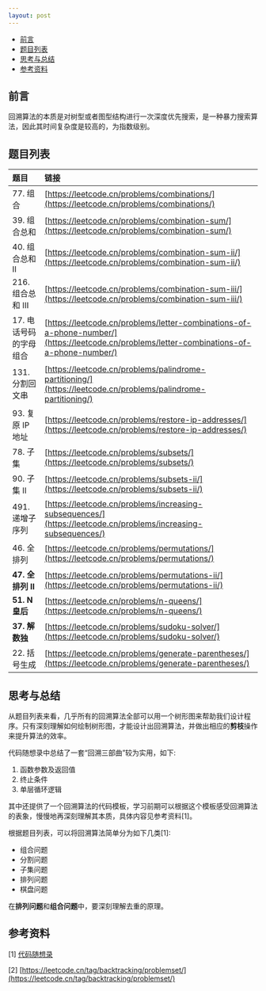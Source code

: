 ```yaml
---
layout: post 
---
```


<!-- vim-markdown-toc Marked -->

* [前言](#前言)
* [题目列表](#题目列表)
* [思考与总结](#思考与总结)
* [参考资料](#参考资料)

<!-- vim-markdown-toc -->

## 前言

回溯算法的本质是对树型或者图型结构进行一次深度优先搜索，是一种暴力搜索算法，因此其时间复杂度是较高的，为指数级别。

## 题目列表

| 题目 | 链接 | 
|:-----|:-----|
| 77. 组合 | [https://leetcode.cn/problems/combinations/](https://leetcode.cn/problems/combinations/) |
| 39. 组合总和 | [https://leetcode.cn/problems/combination-sum/](https://leetcode.cn/problems/combination-sum/) |
| 40. 组合总和 II | [https://leetcode.cn/problems/combination-sum-ii/](https://leetcode.cn/problems/combination-sum-ii/) |
| 216. 组合总和 III | [https://leetcode.cn/problems/combination-sum-iii/](https://leetcode.cn/problems/combination-sum-iii/) |
| 17. 电话号码的字母组合 | [https://leetcode.cn/problems/letter-combinations-of-a-phone-number/](https://leetcode.cn/problems/letter-combinations-of-a-phone-number/) |
| 131. 分割回文串 | [https://leetcode.cn/problems/palindrome-partitioning/](https://leetcode.cn/problems/palindrome-partitioning/) |
| 93. 复原 IP 地址 | [https://leetcode.cn/problems/restore-ip-addresses/](https://leetcode.cn/problems/restore-ip-addresses/) |
| 78. 子集 | [https://leetcode.cn/problems/subsets/](https://leetcode.cn/problems/subsets/) |
| 90. 子集 II | [https://leetcode.cn/problems/subsets-ii/](https://leetcode.cn/problems/subsets-ii/) |
| 491. 递增子序列 | [https://leetcode.cn/problems/increasing-subsequences/](https://leetcode.cn/problems/increasing-subsequences/) |
| 46. 全排列 | [https://leetcode.cn/problems/permutations/](https://leetcode.cn/problems/permutations/) |
| **47. 全排列 II** | [https://leetcode.cn/problems/permutations-ii/](https://leetcode.cn/problems/permutations-ii/) |
| **51. N 皇后** | [https://leetcode.cn/problems/n-queens/](https://leetcode.cn/problems/n-queens/) |
| **37. 解数独** | [https://leetcode.cn/problems/sudoku-solver/](https://leetcode.cn/problems/sudoku-solver/) |
| 22. 括号生成 | [https://leetcode.cn/problems/generate-parentheses/](https://leetcode.cn/problems/generate-parentheses/) |

## 思考与总结

从题目列表来看，几乎所有的回溯算法全部可以用一个树形图来帮助我们设计程序。只有深刻理解如何绘制树形图，才能设计出回溯算法，并做出相应的**剪枝**操作来提升算法的效率。

代码随想录中总结了一套“回溯三部曲”较为实用，如下:

1. 函数参数及返回值
2. 终止条件
3. 单层循环逻辑

其中还提供了一个回溯算法的代码模板，学习前期可以根据这个模板感受回溯算法的表象，慢慢地再深刻理解其本质，具体内容见参考资料[1]。

根据题目列表，可以将回溯算法简单分为如下几类[1]:

- 组合问题
- 分割问题
- 子集问题
- 排列问题
- 棋盘问题

在**排列问题**和**组合问题**中，要深刻理解去重的原理。


## 参考资料

[1] [代码随想录](https://programmercarl.com/)

[2] [https://leetcode.cn/tag/backtracking/problemset/](https://leetcode.cn/tag/backtracking/problemset/)
